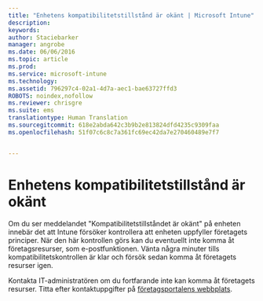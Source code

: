 ```yaml
---
title: "Enhetens kompatibilitetstillstånd är okänt | Microsoft Intune"
description: 
keywords: 
author: Staciebarker
manager: angrobe
ms.date: 06/06/2016
ms.topic: article
ms.prod: 
ms.service: microsoft-intune
ms.technology: 
ms.assetid: 796297c4-02a1-4d7a-aec1-bae63727ffd3
ROBOTS: noindex,nofollow
ms.reviewer: chrisgre
ms.suite: ems
translationtype: Human Translation
ms.sourcegitcommit: 618e2abda642c3b9b2e813824dfd4235c9309faa
ms.openlocfilehash: 51f07c6c8c7a361fc69ec42da7e270460489e7f7


---
```



# Enhetens kompatibilitetstillstånd är okänt

Om du ser meddelandet "Kompatibilitetstillståndet är okänt" på enheten innebär det att Intune försöker kontrollera att enheten uppfyller företagets principer. När den här kontrollen görs kan du eventuellt inte komma åt företagsresurser, som e-postfunktionen. Vänta några minuter tills kompatibilitetskontrollen är klar och försök sedan komma åt företagets resurser igen.

Kontakta IT-administratören om du fortfarande inte kan komma åt företagets resurser. Titta efter kontaktuppgifter på [företagsportalens webbplats](http://portal.manage.microsoft.com).



<!--HONumber=Jul16_HO4-->


